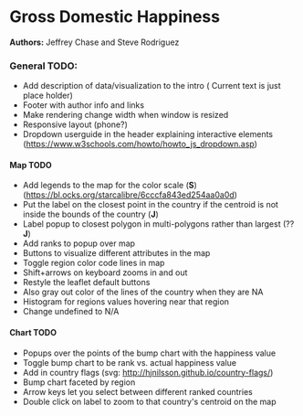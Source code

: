 # Gross Domestic Happiness

**Authors:** Jeffrey Chase and Steve Rodriguez


### General TODO:

- Add description of data/visualization to the intro ( Current text is just place holder)
- Footer with author info and links
- Make rendering change width when window is resized
- Responsive layout (phone?)
- Dropdown userguide in the header explaining interactive elements (https://www.w3schools.com/howto/howto_js_dropdown.asp)


#### Map TODO


- Add legends to the map for the color scale (**S**) (https://bl.ocks.org/starcalibre/6cccfa843ed254aa0a0d) 
- Put the label on the closest point in the country if the centroid is not inside the bounds of the country (**J**)
- Label popup to closest polygon in multi-polygons rather than largest (??**J**)
- Add ranks to popup over map 
- Buttons to visualize different attributes in the map
- Toggle region color code lines in map
- Shift+arrows on keyboard zooms in and out
- Restyle the leaflet default buttons
- Also gray out color of the lines of the country when they are NA
- Histogram for regions values hovering near that region
- Change undefined to  N/A

#### Chart TODO

- Popups over the points of the bump chart with the happiness value
- Toggle bump chart to be rank vs. actual happiness value
- Add in country flags (svg: http://hjnilsson.github.io/country-flags/)
- Bump chart faceted by region
- Arrow keys let you select between different ranked countries
- Double click on label to zoom to that country's centroid on the map
